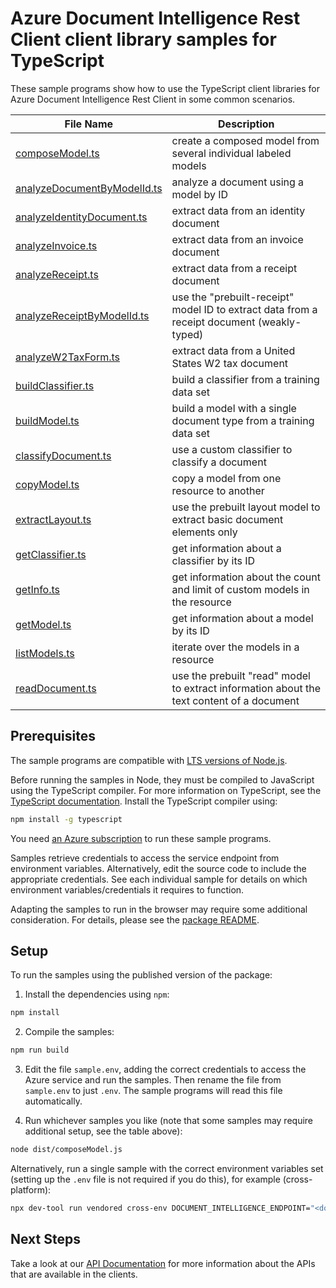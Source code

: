 # Azure Document Intelligence Rest Client client library samples for TypeScript

These sample programs show how to use the TypeScript client libraries for Azure Document Intelligence Rest Client in some common scenarios.

| **File Name**                                           | **Description**                                                                            |
| ------------------------------------------------------- | ------------------------------------------------------------------------------------------ |
| [composeModel.ts][composemodel]                         | create a composed model from several individual labeled models                             |
| [analyzeDocumentByModelId.ts][analyzedocumentbymodelid] | analyze a document using a model by ID                                                     |
| [analyzeIdentityDocument.ts][analyzeidentitydocument]   | extract data from an identity document                                                     |
| [analyzeInvoice.ts][analyzeinvoice]                     | extract data from an invoice document                                                      |
| [analyzeReceipt.ts][analyzereceipt]                     | extract data from a receipt document                                                       |
| [analyzeReceiptByModelId.ts][analyzereceiptbymodelid]   | use the "prebuilt-receipt" model ID to extract data from a receipt document (weakly-typed) |
| [analyzeW2TaxForm.ts][analyzew2taxform]                 | extract data from a United States W2 tax document                                          |
| [buildClassifier.ts][buildclassifier]                   | build a classifier from a training data set                                                |
| [buildModel.ts][buildmodel]                             | build a model with a single document type from a training data set                         |
| [classifyDocument.ts][classifydocument]                 | use a custom classifier to classify a document                                             |
| [copyModel.ts][copymodel]                               | copy a model from one resource to another                                                  |
| [extractLayout.ts][extractlayout]                       | use the prebuilt layout model to extract basic document elements only                      |
| [getClassifier.ts][getclassifier]                       | get information about a classifier by its ID                                               |
| [getInfo.ts][getinfo]                                   | get information about the count and limit of custom models in the resource                 |
| [getModel.ts][getmodel]                                 | get information about a model by its ID                                                    |
| [listModels.ts][listmodels]                             | iterate over the models in a resource                                                      |
| [readDocument.ts][readdocument]                         | use the prebuilt "read" model to extract information about the text content of a document  |

## Prerequisites

The sample programs are compatible with [LTS versions of Node.js](https://github.com/nodejs/release#release-schedule).

Before running the samples in Node, they must be compiled to JavaScript using the TypeScript compiler. For more information on TypeScript, see the [TypeScript documentation][typescript]. Install the TypeScript compiler using:

```bash
npm install -g typescript
```

You need [an Azure subscription][freesub] to run these sample programs.

Samples retrieve credentials to access the service endpoint from environment variables. Alternatively, edit the source code to include the appropriate credentials. See each individual sample for details on which environment variables/credentials it requires to function.

Adapting the samples to run in the browser may require some additional consideration. For details, please see the [package README][package].

## Setup

To run the samples using the published version of the package:

1. Install the dependencies using `npm`:

```bash
npm install
```

2. Compile the samples:

```bash
npm run build
```

3. Edit the file `sample.env`, adding the correct credentials to access the Azure service and run the samples. Then rename the file from `sample.env` to just `.env`. The sample programs will read this file automatically.

4. Run whichever samples you like (note that some samples may require additional setup, see the table above):

```bash
node dist/composeModel.js
```

Alternatively, run a single sample with the correct environment variables set (setting up the `.env` file is not required if you do this), for example (cross-platform):

```bash
npx dev-tool run vendored cross-env DOCUMENT_INTELLIGENCE_ENDPOINT="<document intelligence endpoint>" PURCHASE_ORDER_SUPPLIES_SAS_URL="<purchase order supplies sas url>" PURCHASE_ORDER_EQUIPMENT_SAS_URL="<purchase order equipment sas url>" PURCHASE_ORDER_FURNITURE_SAS_URL="<purchase order furniture sas url>" PURCHASE_ORDER_CLEANING_SUPPLIES_SAS_URL="<purchase order cleaning supplies sas url>" node dist/composeModel.js
```

## Next Steps

Take a look at our [API Documentation][apiref] for more information about the APIs that are available in the clients.

[composemodel]: https://github.com/Azure/azure-sdk-for-js/blob/main/sdk/documentintelligence/ai-document-intelligence-rest/samples/v1/typescript/src/composeModel.ts
[analyzedocumentbymodelid]: https://github.com/Azure/azure-sdk-for-js/blob/main/sdk/documentintelligence/ai-document-intelligence-rest/samples/v1/typescript/src/analyzeDocumentByModelId.ts
[analyzeidentitydocument]: https://github.com/Azure/azure-sdk-for-js/blob/main/sdk/documentintelligence/ai-document-intelligence-rest/samples/v1/typescript/src/analyzeIdentityDocument.ts
[analyzeinvoice]: https://github.com/Azure/azure-sdk-for-js/blob/main/sdk/documentintelligence/ai-document-intelligence-rest/samples/v1/typescript/src/analyzeInvoice.ts
[analyzereceipt]: https://github.com/Azure/azure-sdk-for-js/blob/main/sdk/documentintelligence/ai-document-intelligence-rest/samples/v1/typescript/src/analyzeReceipt.ts
[analyzereceiptbymodelid]: https://github.com/Azure/azure-sdk-for-js/blob/main/sdk/documentintelligence/ai-document-intelligence-rest/samples/v1/typescript/src/analyzeReceiptByModelId.ts
[analyzew2taxform]: https://github.com/Azure/azure-sdk-for-js/blob/main/sdk/documentintelligence/ai-document-intelligence-rest/samples/v1/typescript/src/analyzeW2TaxForm.ts
[buildclassifier]: https://github.com/Azure/azure-sdk-for-js/blob/main/sdk/documentintelligence/ai-document-intelligence-rest/samples/v1/typescript/src/buildClassifier.ts
[buildmodel]: https://github.com/Azure/azure-sdk-for-js/blob/main/sdk/documentintelligence/ai-document-intelligence-rest/samples/v1/typescript/src/buildModel.ts
[classifydocument]: https://github.com/Azure/azure-sdk-for-js/blob/main/sdk/documentintelligence/ai-document-intelligence-rest/samples/v1/typescript/src/classifyDocument.ts
[copymodel]: https://github.com/Azure/azure-sdk-for-js/blob/main/sdk/documentintelligence/ai-document-intelligence-rest/samples/v1/typescript/src/copyModel.ts
[extractlayout]: https://github.com/Azure/azure-sdk-for-js/blob/main/sdk/documentintelligence/ai-document-intelligence-rest/samples/v1/typescript/src/extractLayout.ts
[getclassifier]: https://github.com/Azure/azure-sdk-for-js/blob/main/sdk/documentintelligence/ai-document-intelligence-rest/samples/v1/typescript/src/getClassifier.ts
[getinfo]: https://github.com/Azure/azure-sdk-for-js/blob/main/sdk/documentintelligence/ai-document-intelligence-rest/samples/v1/typescript/src/getInfo.ts
[getmodel]: https://github.com/Azure/azure-sdk-for-js/blob/main/sdk/documentintelligence/ai-document-intelligence-rest/samples/v1/typescript/src/getModel.ts
[listmodels]: https://github.com/Azure/azure-sdk-for-js/blob/main/sdk/documentintelligence/ai-document-intelligence-rest/samples/v1/typescript/src/listModels.ts
[readdocument]: https://github.com/Azure/azure-sdk-for-js/blob/main/sdk/documentintelligence/ai-document-intelligence-rest/samples/v1/typescript/src/readDocument.ts
[apiref]: https://learn.microsoft.com/javascript/api/@azure-rest/ai-document-intelligence
[freesub]: https://azure.microsoft.com/free/
[package]: https://github.com/Azure/azure-sdk-for-js/tree/main/sdk/documentintelligence/ai-document-intelligence-rest/README.md
[typescript]: https://www.typescriptlang.org/docs/home.html

